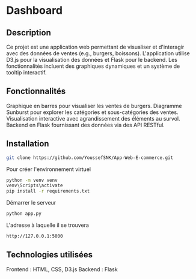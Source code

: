 
# Dashboard

## Description

Ce projet est une application web permettant de visualiser et d'interagir avec des données de ventes (e.g., burgers, boissons). L'application utilise D3.js pour la visualisation des données et Flask pour le backend. Les fonctionnalités incluent des graphiques dynamiques et un système de tooltip interactif.


## Fonctionnalités

Graphique en barres pour visualiser les ventes de burgers.
Diagramme Sunburst pour explorer les catégories et sous-catégories des ventes.
Visualisation interactive avec agrandissement des éléments au survol.
Backend en Flask fournissant des données via des API RESTful.







## Installation


```bash
git clone https://github.com/YoussefSNK/App-Web-E-commerce.git
```

Pour créer l'environnement virtuel
```bash
python -m venv venv
venv\Scripts\activate
pip install -r requirements.txt
```

Démarrer le serveur
```bash
python app.py
```

L'adresse à laquelle il se trouvera
```bash
http://127.0.0.1:5000
```



## Technologies utilisées

Frontend : HTML, CSS, D3.js
Backend : Flask
